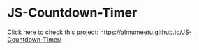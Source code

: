 # JS-Countdown-Timer

Click here to check this project: https://almumeetu.github.io/JS-Countdown-Timer/
